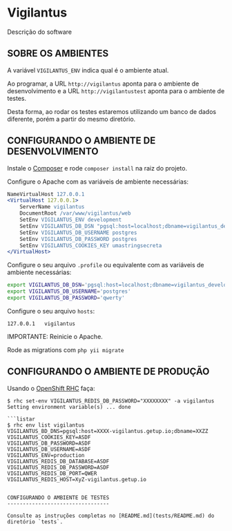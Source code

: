 Vigilantus
==========

Descrição do software

SOBRE OS AMBIENTES
------------------

A variável `VIGILANTUS_ENV` indica qual é o ambiente atual.

Ao programar, a URL `http://vigilantus` aponta para o ambiente de
desenvolvimento e a URL `http://vigilantustest` aponta para o ambiente de testes.

Desta forma, ao rodar os testes estaremos utilizando um banco de dados diferente,
porém a partir do mesmo diretório.


CONFIGURANDO O AMBIENTE DE DESENVOLVIMENTO
-----------------------------------------------------

Instale o [Composer](http://getcomposer.org/) e rode `composer install` na
   raiz do projeto.

Configure o Apache com as variáveis de ambiente necessárias:

```apache
NameVirtualHost 127.0.0.1
<VirtualHost 127.0.0.1>
    ServerName vigilantus
    DocumentRoot /var/www/vigilantus/web
    SetEnv VIGILANTUS_ENV development
    SetEnv VIGILANTUS_DB_DSN "pgsql:host=localhost;dbname=vigilantus_development"
    SetEnv VIGILANTUS_DB_USERNAME postgres
    SetEnv VIGILANTUS_DB_PASSWORD postgres
    SetEnv VIGILANTUS_COOKIES_KEY umastringsecreta
</VirtualHost>
```

Configure o seu arquivo `.profile` ou equivalente com as variáveis de ambiente necessárias:

```bash
export VIGILANTUS_DB_DSN='pgsql:host=localhost;dbname=vigilantus_development'
export VIGILANTUS_DB_USERNAME='postgres'
export VIGILANTUS_DB_PASSWORD='qwerty'
```

Configure o seu arquivo `hosts`:

```
127.0.0.1   vigilantus
```

IMPORTANTE: Reinicie o Apache.

Rode as migrations com `php yii migrate`

CONFIGURANDO O AMBIENTE DE PRODUÇÃO
-----------------------------------------------------

Usando o [OpenShift RHC](https://www.openshift.com/developers/rhc-client-tools-install) faça:

```adicionar
$ rhc set-env VIGILANTUS_REDIS_DB_PASSWORD="XXXXXXXX" -a vigilantus
Setting environment variable(s) ... done

```listar
$ rhc env list vigilantus
VIGILANTUS_BD_DNS=pgsql:host=XXXX-vigilantus.getup.io;dbname=XXZZ
VIGILANTUS_COOKIES_KEY=ASDF
VIGILANTUS_DB_PASSWORD=ASDF
VIGILANTUS_DB_USERNAME=ASDF
VIGILANTUS_ENV=production
VIGILANTUS_REDIS_DB_DATABASE=ASDF
VIGILANTUS_REDIS_DB_PASSWORD=ASDF
VIGILANTUS_REDIS_DB_PORT=QWER
VIGILANTUS_REDIS_HOST=XyZ-vigilantus.getup.io


CONFIGURANDO O AMBIENTE DE TESTES
---------------------------------

Consulte as instruções completas no [README.md](tests/README.md) do diretório `tests`.
